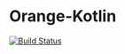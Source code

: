 # Orange-Kotlin
[![Build Status](https://travis-ci.org/qq524787275/Orange-Kotlin.svg?branch=master)](https://travis-ci.org/qq524787275/Orange-Kotlin)
